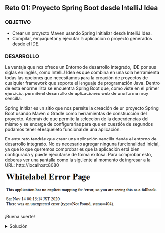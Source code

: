 ## Reto 01: Proyecto Spring Boot desde IntelliJ Idea

### OBJETIVO

- Crear un proyecto Maven usando Spring Initializr desde IntelliJ Idea.
- Compilar, empaquetar y ejecutar la aplicación o proyecto generados desde el IDE.

### DESARROLLO

La ventaja que nos ofrece un Entorno de desarrollo integrado, IDE por sus siglas en inglés, como IntelliJ Idea es que combina en una sola herramienta todas las opciones que necesitamos para la creación de proyectos de cualquier framework que soporte el lenguaje de programación Java. Dentro de esta enorme lista se encuentra Spring Boot que, como viste en el primer ejercicio, permite el desarrollo de aplicaciones web de una forma muy sencilla.

Spring Initlizr es un sitio que nos permite la creación de un proyecto Spring Boot usando Maven o Gradle como herramientas de construcción del proyecto. Además de que permite la selección de la dependencias del mismo y se encarga de configurarlas para que en cuestión de segundos podamos tener el esqueleto funcional de una aplicación.

En este reto tendrás que crear una aplicación sencilla desde el entorno de desarrollo integrado. No es necesario agregar ninguna funcionalidad inicial, ya que lo que queremos comprobar es que la aplicación está bien configurada y puede ejecutarse de forma exitosa. Para comprobar esto, deberas ver una pantalla como la siguiente al momento de ingresar a la URL: http://localhost:8080

![imagen](img/img_01.png)


¡Buena suerte!


<details>
  <summary>Solución</summary>

Abre el IDE IntelliJ Idea. Crea un nuevo proyecto usando el menú `New -> Project`. 

![imagen](img/img_02.png)

En el menú que se abre selecciona la opción `Spring Initializr` y como SDK Java **11** o superior.

En la ventana que se abre selecciona las siguientes opciones: 
- Grupo, artefacto y nombre del proyecto.
- Tipo de proyecto: **Maven Proyect**.
- Lenguaje: **Java**.
- Forma de empaquetar la aplicación: **jar**.
- Versión de Java: **11** o **17**.

![imagen](img/img_03.png)

En la siguiente ventana selecciona Spring Web como dependencia para el proyecto. 

![imagen](img/img_04.png)

Presiona el botón `Finish`. Con esto se creará un nuevo proyecto que tiene la siguiente estructura:

![imagen](img/img_05.png)

En esta sesión no modificaremos nada del código que el IDE ha creado de forma automática, eso lo dejaremos para la siguiente sesión.

El siguiente paso es compilar el código de la aplicación. Para hacerlo ve al panel llamado **Gradle** que se encuentra del lado derecho del IDE. Es posible que este panel se encuentre minimizado, como se muestra en la siguiente imagen:

![imagen](img/img_06.png)

Para abrirlo solo haz clic sobre el nombre del panel, con esto debe desplegarse como se muestra en la siguiente imagen:

![imagen](img/img_07.png)

Ahora, para compilar el código de  aplicación y generar el archivo `jar` que permite la ejecución de esta hay que  doble clic sobre el elemento `bootJar` (con lo que se le indica a Maven que este es el último paso del ciclo de vida de construcción de la aplicación que debe ejecutar).

![imagen](img/img_08.png)

En el panel de salida del IDE debemos ver un mensaje como el siguiente, que indica que la aplicación se compiló y ejecutó correctamente:

![imagen](img/img_09.png)

Finalmente, para ejecutar la aplicación debemos presionar el botón de la flecha verde situado en la parte superior del IDE.

![imagen](img/img_10.png)

Con esto debemos ver una salida similar a la siguiente en el panel de salida del IDE:

![imagen](img/img_11.png)

Esto indica que la aplicación se levantó correctamente en el puerto **8080**.

  http://localhost:8080

Una vez que el sitio cargue, debes ver una pantalla como la siguiente:

![imagen](img/img_12.png)

Detén la aplicación presionando el botón del cuadro rojo en el panel de salida del IDE.

![imagen](img/img_13.png)


</details>